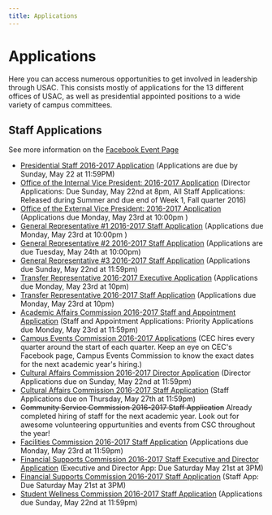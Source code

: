 ```yaml
---
title: Applications
---
```


# Applications

Here you can access numerous opportunities to get involved in leadership through USAC. This consists mostly of applications for the 13 different offices of USAC, as well as presidential appointed positions to a wide variety of campus committees.

## Staff Applications

See more information on the [Facebook Event Page](https://www.facebook.com/events/667143006725224/)

- [Presidential Staff 2016-2017 Application](https://docs.google.com/forms/d/16TqXpxJKnGwadEn_B3n-fHx_vL8iJRroAn4LPlyD1f4/viewform?c=0&w=1) (Applications are due by Sunday, May 22 at 11:59PM)
- [Office of the Internal Vice President: 2016-2017 Application](https://docs.google.com/a/g.ucla.edu/forms/d/1cMdTod_fgUtFI463wmXTc0rJBNWMyA-PKeOj1Vyul1U/viewform) (Director Applications: Due Sunday, May 22nd at 8pm, All Staff Applications: Released during Summer and due end of Week 1, Fall quarter 2016)
- [Office of the External Vice President: 2016-2017 Application](http://usacevp2016.weebly.com/) (Applications due Monday, May 23rd at 10:00pm )
- [General Representative \#1 2016-2017 Staff Application](http://uclagenrep1.weebly.com/) (Applications due Monday, May 23rd at 10:00pm )
- [General Representative \#2 2016-2017 Staff Application](https://tr.im/GenRep) (Applications are due Tuesday, May 24th at 10:00pm)
- [General Representative \#3 2016-2017 Staff Application](https://docs.google.com/a/g.ucla.edu/forms/d/1U3ccTA5U3i1jSdo889_jVoNQ35HunLs9w3w9mVImgXk/viewform) (Applications due Sunday, May 22nd at 11:59pm)
- [Transfer Representative 2016-2017 Executive Application](http://usactsr.weebly.com) (Applications due Monday, May 23rd at 10pm)
- [Transfer Representative 2016-2017 Staff Application](http://usactsr.weebly.com) (Applications due Monday, May 23rd at 10pm)
- [Academic Affairs Commission 2016-2017 Staff and Appointment Application](http://goo.gl/forms/1GgCVovODY) (Staff and Appointment Applications: Priority Applications due Monday, May 23rd at 11:59pm)
- [Campus Events Commission 2016-2017 Applications](https://www.facebook.com/uclacec/) (CEC hires every quarter around the start of each quarter. Keep an eye on CEC's Facebook page, Campus Events Commission to know the exact dates for the next academic year's hiring.)
- [Cultural Affairs Commission 2016-2017 Director Application](http://www.culturalaffairsla.com/) (Director Applications due on Sunday, May 22nd at 11:59pm)
- [Cultural Affairs Commission 2016-2017 Staff Application](http://www.culturalaffairsla.com/) (Staff Applications due on Thursday, May 27th at 11:59pm)
- <del>Community Service Commission 2016-2017 Staff Application</del> Already completed hiring of staff for the next academic year. Look out for awesome volunteering oppurtunities and events from CSC throughout the year\!
- [Facilities Commission 2016-2017 Staff Application](http://goo.gl/forms/bMEuDE6kWs) (Applications due Monday, May 23rd at 11:59pm)
- [Financial Supports Commission 2016-2017 Staff Executive and Director Application](https://docs.google.com/forms/d/1BfxF9L0O_AbSp_eeY2vkp4PGoFap5VNY-WD9c8Pk2d8/viewform) (Executive and Director App: Due Saturday May 21st at 3PM)
- [Financial Supports Commission 2016-2017 Staff Application](https://docs.google.com/forms/d/1JzoTBwnUuPllOgBTMy35tNBt6hzIhmruAnBKdwDR2oM/viewform) (Staff App: Due Saturday May 21st at 3PM)
- [Student Wellness Commission 2016-2017 Staff Application](http://goo.gl/forms/9Nhu8yl9qg) (Applications due Sunday, May 22nd at 11:59pm)
